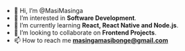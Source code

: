- 👋 Hi, I’m @MasiMasinga
- 👀 I’m interested in **Software Development**.
- 🌱 I’m currently learning **React, React Native and Node.js**.
- 💞️ I’m looking to collaborate on **Frontend Projects**.
- 📫 How to reach me **masingamasibonge@gmail.com**

<!---
MasiMasinga/MasiMasinga is a ✨ special ✨ repository because its `README.md` (this file) appears on your GitHub profile.
You can click the Preview link to take a look at your changes.
--->
